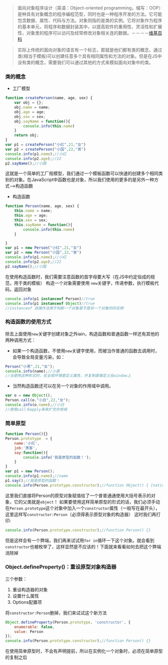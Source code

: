 > 面向对象程序设计（英语：Object-oriented programming，缩写：OOP）是种具有对象概念的程序编程范型，同时也是一种程序开发的方法。它可能包含数据、属性、代码与方法。对象则指的是类的实例。它将对象作为程序的基本单元，将程序和数据封装其中，以提高软件的重用性、灵活性和扩展性，对象里的程序可以访问及经常修改对象相关连的数据。－－－－[维基百科](https://zh.wikipedia.org/wiki/%E9%9D%A2%E5%90%91%E5%AF%B9%E8%B1%A1%E7%A8%8B%E5%BA%8F%E8%AE%BE%E8%AE%A1)

> 实际上传统的面向对象的语言有一个标志，那就是他们都有类的概念，通过类(相当于模板)可以创建任意多个具有相同属性和方法的对象。但是在JS中没有类的概念，需要我们可以通过其他的方式来模拟面向对象中的类。 


### 类的概念

- 工厂模型

```js
function createPerson(name, age, sex) {
    var obj = {};
    obj.name = name;
    obj.age = age;
    obj.sex = sex;
    obj.sayName = function(){
        console.info(this.name)
    }
    return obj;
}
var p1 = createPerson("小红",21,"女")
var p2 = createPerson("小国",22,"男")
console.info(p1.name);//小红
console.info(p2.age);//22
p2.sayName();//小国
```
这就是一个简单的工厂规模型，我们通过一个模板函数可以快速的创建多个相同类别的对象。在JavaScript中函数也是对象，所以我们使用的更多的是另外一种方式-->构造函数

- 构造函数

```js
function Person(name, age, sex) {
    this.name = name;
    this.age = age;
    this.sex = sex;
    this.sayName = function(){
        console.info(this.name)
    }

}
var p1 = new Person("小红",21,"女")
var p2 = new Person("小国",22,"男")
console.info(p1.name);//小红
console.info(p2.age);//22
p2.sayName();//小国
```
在使用构造函数时，我们需要注意函数的首字母要大写（在JS中约定俗成的规范，用于类的模板）
构造一个对象需要使用 `new`关键字，传递参数，执行模板代码，返回对象

```js
console.info(p1 instanceof Person)//true
console.info(p1 instanceof Object)//true
//instanceof 该操作法用于判断一个对象是不是另一个对象的的实例
```

### 构造函数的使用方式

除去上面使用`new`关键字创建对象之外iain，构造函数和普通函数一样还有其他的两种调用方式：

- 如果一个构造函数，不使用`new`关键字使用，而被当作普通的函数去调用时，会导致全局变量污染，如：

```js
Person("小黑",21,"女");
console.info(name);//小黑
//当使用这种形式时，在全局环境里定义属性，并复制直接定义在window上
```
- 当然构造函数还可以在另一个对象的作用域中调用。

```js
var o = new Object();
Person.call(o,"小白",22,"女");
console.info(o.name);//小白
//使用call与apply来来扩充作用域
```

### 简单原型

```js
function Person(){}
Person.prototype  = {
    name:'小红',
    job:'黑客',
    say:function(){
        console.info('我是原型的函数！');
    }
}
var p1 = new Person();
console.info(p1.name);//name
p1.say();//我是原型的函数！
console.info(Person.prototype.constructor);//function Object() { [native code] }
```

这里我们直接将Person的原型对象赋值给了一个普普通通使用大括号表示的对象，它的父类就是`object`！
如果要使用这样简单原型的形式的话，我们必须手动在`Person.prototype`这个对象中加入一个`constructor`属性（一般写在最开头），这里这样写`constructor:Person`（必须得表示原型对象的构造器）
这时我们再打印:
```js
console.info(Person.prototype.constructor);//function Person() {} 
```

但是这样会有一个弊端，我们再来试试用`for in`循环一下这个对象。就会看到`constructor`也被枚举了，这样显然是不应该的！下面就来看看如何去把这个弊端消除掉


### Object.defineProperty()：重设原型对象构造器

三个参数：
1. 重设构造器的对象
2. 设置什么属性
3. Options配置项

将`constructor:Person`删掉，我们来试试这个新方法

```js
Object.defineProperty(Person.prototype, 'constructor', {
    enumerable: false,
    value: Person
});
console.info(Person.prototype.constructor);//function Person() {} 
```

在使用简单原型时，不会有声明提前，所以在实例化一个对象时，必须在简单原型的复制之后
